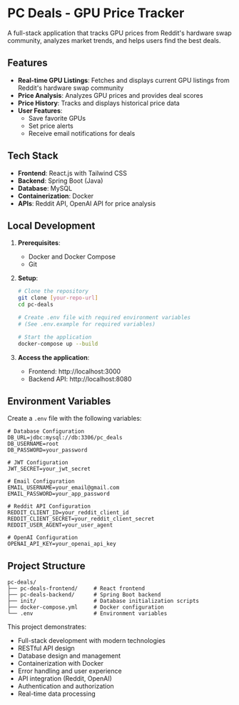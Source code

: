 # PC Deals - GPU Price Tracker

A full-stack application that tracks GPU prices from Reddit's hardware swap community, analyzes market trends, and helps users find the best deals.

## Features

- **Real-time GPU Listings**: Fetches and displays current GPU listings from Reddit's hardware swap community
- **Price Analysis**: Analyzes GPU prices and provides deal scores
- **Price History**: Tracks and displays historical price data
- **User Features**:
  - Save favorite GPUs
  - Set price alerts
  - Receive email notifications for deals

## Tech Stack

- **Frontend**: React.js with Tailwind CSS
- **Backend**: Spring Boot (Java)
- **Database**: MySQL
- **Containerization**: Docker
- **APIs**: Reddit API, OpenAI API for price analysis

## Local Development

1. **Prerequisites**:
   - Docker and Docker Compose
   - Git

2. **Setup**:
   ```bash
   # Clone the repository
   git clone [your-repo-url]
   cd pc-deals

   # Create .env file with required environment variables
   # (See .env.example for required variables)

   # Start the application
   docker-compose up --build
   ```

3. **Access the application**:
   - Frontend: http://localhost:3000
   - Backend API: http://localhost:8080

## Environment Variables

Create a `.env` file with the following variables:
```
# Database Configuration
DB_URL=jdbc:mysql://db:3306/pc_deals
DB_USERNAME=root
DB_PASSWORD=your_password

# JWT Configuration
JWT_SECRET=your_jwt_secret

# Email Configuration
EMAIL_USERNAME=your_email@gmail.com
EMAIL_PASSWORD=your_app_password

# Reddit API Configuration
REDDIT_CLIENT_ID=your_reddit_client_id
REDDIT_CLIENT_SECRET=your_reddit_client_secret
REDDIT_USER_AGENT=your_user_agent

# OpenAI Configuration
OPENAI_API_KEY=your_openai_api_key
```

## Project Structure

```
pc-deals/
├── pc-deals-frontend/     # React frontend
├── pc-deals-backend/      # Spring Boot backend
├── init/                  # Database initialization scripts
├── docker-compose.yml     # Docker configuration
└── .env                   # Environment variables
```


This project demonstrates:
- Full-stack development with modern technologies
- RESTful API design
- Database design and management
- Containerization with Docker
- Error handling and user experience
- API integration (Reddit, OpenAI)
- Authentication and authorization
- Real-time data processing 